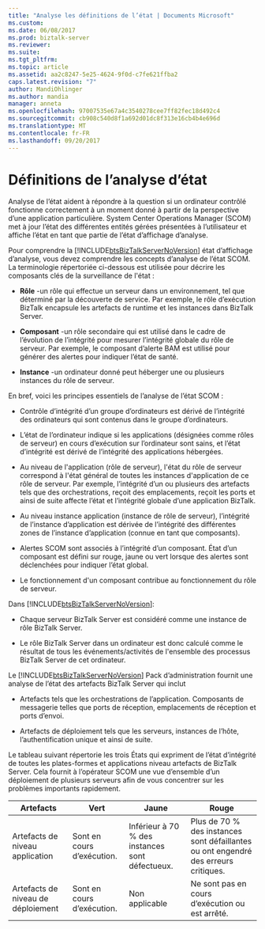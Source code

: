 ```yaml
---
title: "Analyse les définitions de l’état | Documents Microsoft"
ms.custom: 
ms.date: 06/08/2017
ms.prod: biztalk-server
ms.reviewer: 
ms.suite: 
ms.tgt_pltfrm: 
ms.topic: article
ms.assetid: aa2c8247-5e25-4624-9f0d-c7fe621ffba2
caps.latest.revision: "7"
author: MandiOhlinger
ms.author: mandia
manager: anneta
ms.openlocfilehash: 97007535e67a4c3540278cee7ff82fec18d492c4
ms.sourcegitcommit: cb908c540d8f1a692d01dc8f313e16cb4b4e696d
ms.translationtype: MT
ms.contentlocale: fr-FR
ms.lasthandoff: 09/20/2017
---
```

# <a name="state-monitoring-definitions"></a>Définitions de l’analyse d’état
Analyse de l’état aident à répondre à la question si un ordinateur contrôlé fonctionne correctement à un moment donné à partir de la perspective d’une application particulière. System Center Operations Manager (SCOM) met à jour l’état des différentes entités gérées présentées à l’utilisateur et affiche l’état en tant que partie de l’état d’affichage d’analyse.  
  
 Pour comprendre la [!INCLUDE[btsBizTalkServerNoVersion](../includes/btsbiztalkservernoversion-md.md)] état d’affichage d’analyse, vous devez comprendre les concepts d’analyse de l’état SCOM. La terminologie répertoriée ci-dessous est utilisée pour décrire les composants clés de la surveillance de l'état :  
  
-   **Rôle** -un rôle qui effectue un serveur dans un environnement, tel que déterminé par la découverte de service. Par exemple, le rôle d’exécution BizTalk encapsule les artefacts de runtime et les instances dans BizTalk Server.  
  
-   **Composant** -un rôle secondaire qui est utilisé dans le cadre de l’évolution de l’intégrité pour mesurer l’intégrité globale du rôle de serveur. Par exemple, le composant d’alerte BAM est utilisé pour générer des alertes pour indiquer l’état de santé.  
  
-   **Instance** -un ordinateur donné peut héberger une ou plusieurs instances du rôle de serveur.  
  
 En bref, voici les principes essentiels de l’analyse de l’état SCOM :  
  
-   Contrôle d’intégrité d’un groupe d’ordinateurs est dérivé de l’intégrité des ordinateurs qui sont contenus dans le groupe d’ordinateurs.  
  
-   L’état de l’ordinateur indique si les applications (désignées comme rôles de serveur) en cours d’exécution sur l’ordinateur sont sains, et l’état d’intégrité est dérivé de l’intégrité des applications hébergées.  
  
-   Au niveau de l'application (rôle de serveur), l'état du rôle de serveur correspond à l'état général de toutes les instances d'application de ce rôle de serveur. Par exemple, l’intégrité d’un ou plusieurs des artefacts tels que des orchestrations, reçoit des emplacements, reçoit les ports et ainsi de suite affecte l’état et l’intégrité globale d’une application BizTalk.  
  
-   Au niveau instance application (instance de rôle de serveur), l’intégrité de l’instance d’application est dérivée de l’intégrité des différentes zones de l’instance d’application (connue en tant que composants).  
  
-   Alertes SCOM sont associés à l’intégrité d’un composant. État d’un composant est défini sur rouge, jaune ou vert lorsque des alertes sont déclenchées pour indiquer l’état global.  
  
-   Le fonctionnement d'un composant contribue au fonctionnement du rôle de serveur.  
  
 Dans [!INCLUDE[btsBizTalkServerNoVersion](../includes/btsbiztalkservernoversion-md.md)]:  
  
-   Chaque serveur BizTalk Server est considéré comme une instance de rôle BizTalk Server.  
  
-   Le rôle BizTalk Server dans un ordinateur est donc calculé comme le résultat de tous les événements/activités de l'ensemble des processus BizTalk Server de cet ordinateur.  
  
 Le [!INCLUDE[btsBizTalkServerNoVersion](../includes/btsbiztalkservernoversion-md.md)] Pack d’administration fournit une analyse de l’état des artefacts BizTalk Server qui inclut  
  
-   Artefacts tels que les orchestrations de l’application. Composants de messagerie telles que ports de réception, emplacements de réception et ports d’envoi.  
  
-   Artefacts de déploiement tels que les serveurs, instances de l’hôte, l’authentification unique et ainsi de suite.  
  
 Le tableau suivant répertorie les trois États qui expriment de l’état d’intégrité de toutes les plates-formes et applications niveau artefacts de BizTalk Server. Cela fournit à l’opérateur SCOM une vue d’ensemble d’un déploiement de plusieurs serveurs afin de vous concentrer sur les problèmes importants rapidement.  
  
|Artefacts|Vert|Jaune|Rouge|  
|---------------|-----------|------------|---------|  
|Artefacts de niveau application|Sont en cours d’exécution.|Inférieur à 70 % des instances sont défectueux.|Plus de 70 % des instances sont défaillantes ou ont engendré des erreurs critiques.|  
|Artefacts de niveau de déploiement|Sont en cours d’exécution.|Non applicable|Ne sont pas en cours d’exécution ou est arrêté.|
